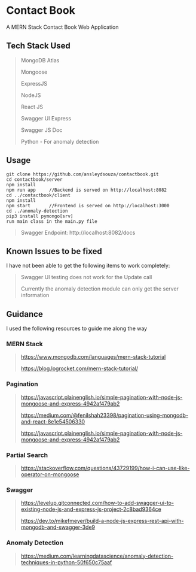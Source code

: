 # Contact Book
 A MERN Stack Contact Book Web Application


## Tech Stack Used
> MongoDB Atlas
> 
> Mongoose
> 
> ExpressJS
> 
> NodeJS
> 
> React JS
> 
> Swagger UI Express
> 
> Swagger JS Doc
> 
> Python - For anomaly detection


## Usage
```
git clone https://github.com/ansleydsouza/contactbook.git
cd contactbook/server
npm install
npm run app     //Backend is served on http://localhost:8082
cd ../contactbook/client
npm install
npm start       //Frontend is served on http://localhost:3000
cd ../anomaly-detection
pip3 install pymongo[srv]
run main class in the main.py file
```
>Swagger Endpoint: http://localhost:8082/docs


## Known Issues to be fixed
I have not been able to get the following items to work completely:
> Swagger UI testing does not work for the Update call
> 
> Currently the anomaly detection module can only get the server information


## Guidance

I used the following resources to guide me along the way
### MERN Stack
>https://www.mongodb.com/languages/mern-stack-tutorial
>
>https://blog.logrocket.com/mern-stack-tutorial/

### Pagination
>https://javascript.plainenglish.io/simple-pagination-with-node-js-mongoose-and-express-4942af479ab2
>
>https://medium.com/@fenilshah23398/pagination-using-mongodb-and-react-8e1e54506330
> 
> https://javascript.plainenglish.io/simple-pagination-with-node-js-mongoose-and-express-4942af479ab2

### Partial Search
>https://stackoverflow.com/questions/43729199/how-i-can-use-like-operator-on-mongoose

### Swagger
>https://levelup.gitconnected.com/how-to-add-swagger-ui-to-existing-node-js-and-express-js-project-2c8bad9364ce
> 
> https://dev.to/mikefmeyer/build-a-node-js-express-rest-api-with-mongodb-and-swagger-3de9

### Anomaly Detection
>https://medium.com/learningdatascience/anomaly-detection-techniques-in-python-50f650c75aaf
